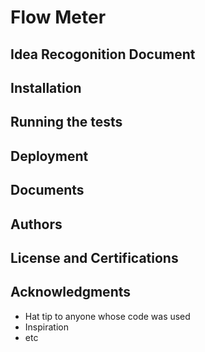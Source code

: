 # Flow Meter


## Idea Recogonition Document

## Installation
## Running the tests
## Deployment
## Documents



## Authors



## License and Certifications  

## Acknowledgments

* Hat tip to anyone whose code was used
* Inspiration
* etc
